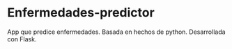 # Enfermedades-predictor
App que predice enfermedades. Basada en hechos de python.
Desarrollada con Flask.
